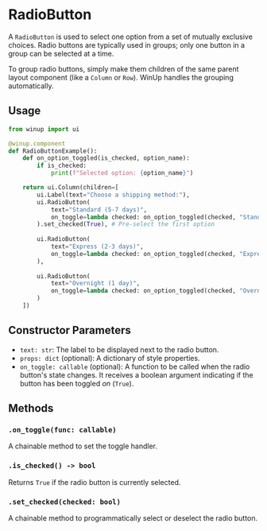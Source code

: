 # RadioButton

A `RadioButton` is used to select one option from a set of mutually exclusive choices. Radio buttons are typically used in groups; only one button in a group can be selected at a time.

To group radio buttons, simply make them children of the same parent layout component (like a `Column` or `Row`). WinUp handles the grouping automatically.

## Usage

```python
from winup import ui

@winup.component
def RadioButtonExample():
    def on_option_toggled(is_checked, option_name):
        if is_checked:
            print(f"Selected option: {option_name}")

    return ui.Column(children=[
        ui.Label(text="Choose a shipping method:"),
        ui.RadioButton(
            text="Standard (5-7 days)",
            on_toggle=lambda checked: on_option_toggled(checked, "Standard")
        ).set_checked(True), # Pre-select the first option
        
        ui.RadioButton(
            text="Express (2-3 days)",
            on_toggle=lambda checked: on_option_toggled(checked, "Express")
        ),
        
        ui.RadioButton(
            text="Overnight (1 day)",
            on_toggle=lambda checked: on_option_toggled(checked, "Overnight")
        )
    ])
```

## Constructor Parameters

- `text: str`: The label to be displayed next to the radio button.
- `props: dict` (optional): A dictionary of style properties.
- `on_toggle: callable` (optional): A function to be called when the radio button's state changes. It receives a boolean argument indicating if the button has been toggled *on* (`True`).

## Methods

### `.on_toggle(func: callable)`
A chainable method to set the toggle handler.

### `.is_checked() -> bool`
Returns `True` if the radio button is currently selected.

### `.set_checked(checked: bool)`
A chainable method to programmatically select or deselect the radio button. 